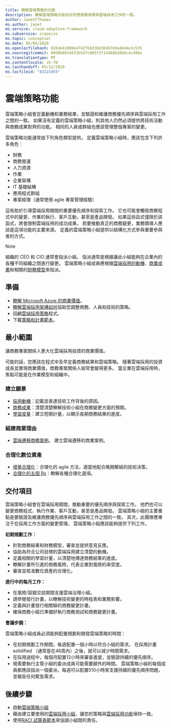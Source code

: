 ```yaml
---
title: 瞭解雲端策略的功能
description: 瞭解雲端策略功能如何供應商務成果與雲端採用工作的一致。
author: JanetCThomas
ms.author: janet
ms.service: cloud-adoption-framework
ms.subservice: organize
ms.topic: conceptual
ms.date: 05/05/2020
ms.openlocfilehash: 828ab41080e4742fb633bb30467dda4bd4e3c535
ms.sourcegitcommit: 60d8b863d431b5d7c005f2f14488620b6c4c49be
ms.translationtype: MT
ms.contentlocale: zh-TW
ms.lasthandoff: 05/12/2020
ms.locfileid: "83221955"
---
```

<!-- docsTest:ignore Microsoft-Cloud-Adoption-Framework-Strategy-and-Plan-Template -->

# <a name="cloud-strategy-functions"></a>雲端策略功能

雲端策略小組會定義動機和業務結果，並驗證和維護商務優先順序與雲端採用工作之間的一致。 如果沒有定義的雲端策略小組，則其他人仍然必須提供將技術活動與商務成果對齊的功能。 相同的人員或群組也應該管理整個專案的變更。

雲端策略功能通常由下列角色類型提供。 定義雲端策略小組時，應該包含下列許多角色：

- 財務
- 商務營運
- 人力資源
- 作業
- 企業架構
- IT 基礎結構
- 應用程式群組
- 專案經理（通常使用 agile 專案管理經驗）

這有助於引導雲端採用期間的重要優先順序和探索工作。 它也可能會觸發商務程式中的變更、作業的執行、客戶互動，甚至是產品開發。 如果這些函式僅限於該函式，將會限制雲端採用的成功成果。 若要推動真正的商務變更，業務領導人應該是這項功能的主要來源。 定義的雲端策略小組提供以結構化方式參與重要參與者的方式。

> [!NOTE]
> 組織的 CEO 和 CIO 通常會指派小組。 指派通常是根據讓此小組能夠在企業內的各種不同組織之間進行變更。 雲端策略小組成員應根據[雲端採用的動機](../strategy/motivations.md)、[商業成果](../strategy/business-outcomes/index.md)和相關的[財務模型](../strategy/financial-models.md)來指派。

## <a name="preparation"></a>準備

- [瞭解 Microsoft Azure 的商業價值](https://docs.microsoft.com/learn/paths/learn-business-value-of-azure)。
- [瞭解雲端採用架構如何](https://docs.microsoft.com/learn/modules/microsoft-cloud-adoption-framework-for-azure)協助您調整商務、人員和技術的策略。
- 回顧[雲端採用策略](../strategy/index.md)程式。
- 下載[策略和計畫範本](https://archcenter.blob.core.windows.net/cdn/fusion/readiness/Microsoft-Cloud-Adoption-Framework-Strategy-and-Plan-Template.docx)。

## <a name="minimum-scope"></a>最小範圍

讓商務專案關係人更大化雲端採用投資的商業價值。

可能的話，您應該在程式中及早定義商務結果和雲端策略。 隨著雲端採用的投資成長並實現商業價值，商務專案關係人經常會變得更多。 當企業在雲端採用時，焦點可能是在作業模型和組織中。

### <a name="establish-a-vision"></a>建立願景

- [採用動機](../strategy/motivations.md)：記載並表達技術工作背後的原因。
- [商務成果](../strategy/business-outcomes/index.md)：清楚清楚瞭解技術小組在商務變更方面的預期。
- [學習度量](../strategy/learning-metrics.md)：建立短期計量，以顯示長期商務結果的進度。

### <a name="build-business-justification"></a>組建商業理由

- [雲端遷移商務案例](../strategy/cloud-migration-business-case.md)。 建立雲端遷移的商業案例。

### <a name="rationalize-the-digital-estate"></a>合理化數位資產

- [增量合理化](../digital-estate/rationalize.md)：合理化的 agile 方法，適當地配合晚期繫結的技術決策。
- [合理化的五個 Rs](../digital-estate/5-rs-of-rationalization.md)：瞭解各種合理化選項。

## <a name="deliverable"></a>交付項目

雲端策略小組會在雲端採用期間，推動重要的優先順序與探索工作。 他們也可以變更商務程式、執行作業、客戶互動，甚至是產品開發。 雲端策略小組的主要重點是要驗證及維護商務優先順序與雲端採用工作之間的一致。 其次，此團隊應專注于在採用工作方面的變更管理。 雲端策略小組應該能夠提供下列工作。

**初期規劃工作：**

- 針對商務結果和財務模型，審查並提供意見反應。
- 協助為符合公司目標的雲端採用建立清楚的動機。
- 定義相關的學習計量，以清楚地傳達商務結果的進度。
- 瞭解計畫所引進的商務風險，代表企業對風險的承受度。
- 審查並核准數位資產的合理化。

**進行中的每月工作：**

- 在風險/容錯交談期間支援雲端治理小組。
- 請參閱發行計畫，以瞭解技術變更的時程表和業務影響。
- 定義與計畫發行相關聯的商務變更計畫。
- 確保商務小組已準備好執行商務測試和商務變更計畫。

**會議步調：**

雲端策略小組成員必須能夠配置規劃和開發雲端策略的時間：

- 在初期規劃工作期間，每週配置一個小時以符合小組的需求。 在採用計畫 solidified （通常是在46周內）之後，就可以減少時間需求。
- 在採用過程中，每個月配置12小時來審查進度，並驗證持續的優先順序。
- 視需要執行主管小組的委派成員可能需要額外的時間。 雲端策略小組的每個成員都應該指派一個委派，每週可以配置510小時來支援持續的優先順序問題，並報告任何緊急需求。

## <a name="next-steps"></a>後續步驟

- 啟動[雲端策略小組](../get-started/team/cloud-strategy.md)
- 藉由建立要使用的[雲端採用小組](../get-started/team/cloud-adoption.md)，讓您的策略與[雲端採用功能](./cloud-adoption.md)保持一致。
- 使用[RACI 試算表範本](https://archcenter.blob.core.windows.net/cdn/fusion/management/raci-template.xlsx)來協調小組間的責任。
